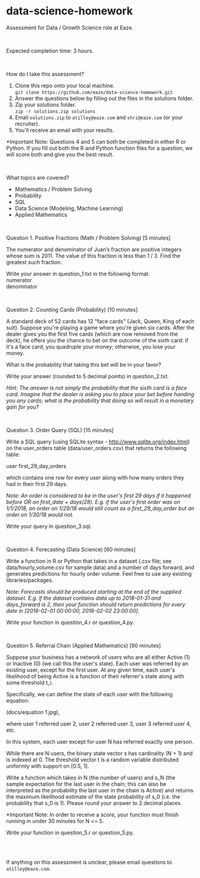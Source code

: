 # data-science-homework

Assessment for Data / Growth Science role at Eaze.

<br />

Expected completion time: 3 hours.

<br />

How do I take this assessment?
  1. Clone this repo onto your local machine.  
      ```git clone https://github.com/eaze/data-science-homework.git```
  2. Answer the questions below by filling out the files in the solutions folder.  
  3. Zip your solutions folder.  
      ```zip -r solutions.zip solutions```  
  4. Email ```solutions.zip``` to ```atilley@eaze.com``` and ```shri@eaze.com``` (or your recruiter).
  5. You'll receive an email with your results.
      
*Important Note: Questions 4 and 5 can both be completed in either R or Python. If you fill out both the R and Python 
function files for a question, we will score both and give you the best result.

<br />

What topics are covered?
  - Mathematics / Problem Solving
  - Probability
  - SQL
  - Data Science (Modeling, Machine Learning)
  - Applied Mathematics

<br />

Question 1. Positive Fractions (Math / Problem Solving) [5 minutes]

The numerator and denominator of Juan’s fraction are positive integers whose 
sum is 2011. The value of this fraction is less than 1 / 3. Find the greatest
such fraction.

Write your answer in question_1.txt in the following format:  
numerator  
denominator

<br />

Question 2. Counting Cards (Probability) [10 minutes]

A standard deck of 52 cards has 12 "face cards" (Jack, Queen, King of each suit).
Suppose you're playing a game where you're given six cards. After the dealer gives
you the first five cards (which are now removed from the deck), he offers 
you the chance to bet on the outcome of the sixth card: if it's a face card, you 
quadruple your money; otherwise, you lose your money.

What is the probability that taking this bet will be in your favor?

Write your answer (rounded to 5 decimal points) in question_2.txt.

*Hint: The answer is not simply the probability that the sixth card is a face card. Imagine that the dealer is asking you to place your bet before handing you any cards; what is the probability that doing so will result in a monetary gain for you?*

<br />

Question 3. Order Query (SQL) [15 minutes]

Write a SQL query (using SQLite syntax - http://www.sqlite.org/index.html) on the user_orders table (data/user_orders.csv)
that returns the following table:

user first_29_day_orders

which contains one row for every user along with how many orders they had in
their first 29 days.

*Note: An order is considered to be in the user's first 29 days if
it happened before OR on first_date + days(28). E.g. if the user's first order
was on 1/1/2018, an order on 1/29/18 would still count as a first_29_day_order but an order on 1/30/18 would not.*

Write your query in question_3.sql.

<br />

Question 4. Forecasting (Data Science) [60 minutes]

Write a function in R or Python that takes in a dataset (.csv file; see data/hourly_volume.csv for sample data)
and a number of days forward, and generates predictions for hourly
order volume. Feel free to use any existing libraries/packages.

*Note: Forecasts should be produced starting at the end of the supplied dataset. E.g. if the dataset contains data up to 2018-01-31 and days_forward is 2, then your function should return predictions for every date in [2018-02-01 00:00:00, 2018-02-02 23:00:00].*

Write your function in question_4.r or question_4.py.

<br />

Question 5. Referral Chain (Applied Mathematics) [90 minutes]

Suppose your business has a network of users who are all either Active (1) or
Inactive (0) (we call this the user's state). Each user was referred by an existing
user, except for the first user. At any given time, each user's likelihood of being 
Active is a function of their referrer's state along with some threshold t_i.

Specifically, we can define the state of each user with the following equation:

(docs/equation 1.jpg),

where user 1 referred user 2, user 2 referred user 3, user 3 referred user 4, etc.

In this system, each user except for user N has referred exactly one person.

While there are N users, the binary state vector s has cardinality (N + 1) and is 
indexed at 0. The threshold vector t is a random variable distributed uniformly 
with support on [0.5, 1].

Write a function which takes in N (the number of users) and s_N (the sample 
expectation for the last user in the chain; this can also be interpreted as
the probability the last user in the chain is Active) and returns the maximum 
likelihood estimate of the state probability of s_0 (i.e. the probability 
that s_0 is 1). Please round your answer to 2 decimal places.

*Important Note: In order to receive a score, your function must finish running
in under 30 minutes for N <= 5.

Write your function in question_5.r or question_5.py.

<br />

<br />

If anything on this assessment is unclear, please email questions to ```atilley@eaze.com```.

